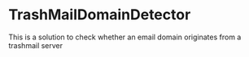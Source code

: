 # TrashMailDomainDetector
This is a solution to check whether an email domain originates from a trashmail server
